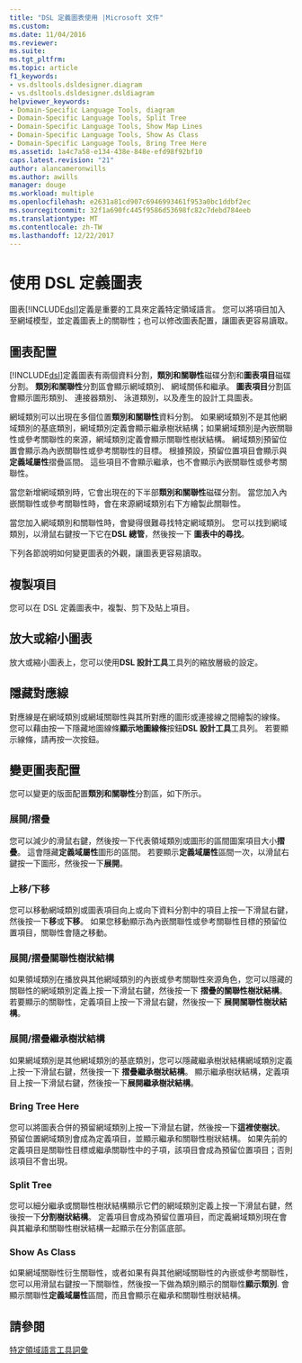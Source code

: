 ```yaml
---
title: "DSL 定義圖表使用 |Microsoft 文件"
ms.custom: 
ms.date: 11/04/2016
ms.reviewer: 
ms.suite: 
ms.tgt_pltfrm: 
ms.topic: article
f1_keywords:
- vs.dsltools.dsldesigner.diagram
- vs.dsltools.dsldesigner.dsldiagram
helpviewer_keywords:
- Domain-Specific Language Tools, diagram
- Domain-Specific Language Tools, Split Tree
- Domain-Specific Language Tools, Show Map Lines
- Domain-Specific Language Tools, Show As Class
- Domain-Specific Language Tools, Bring Tree Here
ms.assetid: 1a4c7a58-e134-438e-848e-efd98f92bf10
caps.latest.revision: "21"
author: alancameronwills
ms.author: awills
manager: douge
ms.workload: multiple
ms.openlocfilehash: e2631a81cd907c6946993461f953a0bc1ddbf2ec
ms.sourcegitcommit: 32f1a690fc445f9586d53698fc82c7debd784eeb
ms.translationtype: MT
ms.contentlocale: zh-TW
ms.lasthandoff: 12/22/2017
---
```

# <a name="working-with-the-dsl-definition-diagram"></a>使用 DSL 定義圖表
圖表[!INCLUDE[dsl](../modeling/includes/dsl_md.md)]定義是重要的工具來定義特定領域語言。 您可以將項目加入至網域模型，並定義圖表上的關聯性；也可以修改圖表配置，讓圖表更容易讀取。  
  
## <a name="the-layout-of-the-diagram"></a>圖表配置  
 [!INCLUDE[dsl](../modeling/includes/dsl_md.md)]定義圖表有兩個資料分割，**類別和關聯性**磁碟分割和**圖表項目**磁碟分割。 **類別和關聯性**分割區會顯示網域類別、 網域關係和繼承。 **圖表項目**分割區會顯示圖形類別、 連接器類別、 泳道類別，以及產生的設計工具圖表。  
  
 網域類別可以出現在多個位置**類別和關聯性**資料分割。 如果網域類別不是其他網域類別的基底類別，網域類別定義會顯示繼承樹狀結構；如果網域類別是內嵌關聯性或參考關聯性的來源，網域類別定義會顯示關聯性樹狀結構。 網域類別預留位置會顯示為內嵌關聯性或參考關聯性的目標。 根據預設，預留位置項目會顯示與**定義域屬性**摺疊區間。 這些項目不會顯示繼承，也不會顯示內嵌關聯性或參考關聯性。  
  
 當您新增網域類別時，它會出現在的下半部**類別和關聯性**磁碟分割。 當您加入內嵌關聯性或參考關聯性時，會在來源網域類別右下方繪製此關聯性。  
  
 當您加入網域類別和關聯性時，會變得很難尋找特定網域類別。 您可以找到網域類別，以滑鼠右鍵按一下它在**DSL 總管**，然後按一下 **圖表中的尋找**。  
  
 下列各節說明如何變更圖表的外觀，讓圖表更容易讀取。  
  
## <a name="copying-elements"></a>複製項目  
 您可以在 DSL 定義圖表中，複製、剪下及貼上項目。  
  
## <a name="zooming-in-or-out-on-the-diagram"></a>放大或縮小圖表  
 放大或縮小圖表上，您可以使用**DSL 設計工具**工具列的縮放層級的設定。  
  
## <a name="hiding-map-lines"></a>隱藏對應線  
 對應線是在網域類別或網域關聯性與其所對應的圖形或連接線之間繪製的線條。 您可以藉由按一下隱藏地圖線條**顯示地圖線條**按鈕**DSL 設計工具**工具列。 若要顯示線條，請再按一次按鈕。  
  
## <a name="changing-the-diagram-layout"></a>變更圖表配置  
 您可以變更的版面配置**類別和關聯性**分割區，如下所示。  
  
### <a name="expandcollapse"></a>展開/摺疊  
 您可以減少的滑鼠右鍵，然後按一下代表領域類別或圖形的區間圖案項目大小**摺疊**。 這會隱藏**定義域屬性**圖形的區間。 若要顯示**定義域屬性**區間一次，以滑鼠右鍵按一下圖形，然後按一下**展開**。  
  
### <a name="move-updown"></a>上移/下移  
 您可以移動網域類別或圖表項目向上或向下資料分割中的項目上按一下滑鼠右鍵，然後按一下**移**或**下移**。 如果您移動顯示為內嵌關聯性或參考關聯性目標的預留位置項目，關聯性會隨之移動。  
  
### <a name="expandcollapse-relationships-tree"></a>展開/摺疊關聯性樹狀結構  
 如果領域類別在播放與其他網域類別的內嵌或參考關聯性來源角色，您可以隱藏的關聯性的網域類別定義上按一下滑鼠右鍵，然後按一下 **摺疊的關聯性樹狀結構**。 若要顯示的關聯性，定義項目上按一下滑鼠右鍵，然後按一下 **展開關聯性樹狀結構**。  
  
### <a name="expandcollapse-inheritance-tree"></a>展開/摺疊繼承樹狀結構  
 如果網域類別是其他網域類別的基底類別，您可以隱藏繼承樹狀結構網域類別定義上按一下滑鼠右鍵，然後按一下 **摺疊繼承樹狀結構**。 顯示繼承樹狀結構，定義項目上按一下滑鼠右鍵，然後按一下**展開繼承樹狀結構**。  
  
### <a name="bring-tree-here"></a>Bring Tree Here  
 您可以將圖表合併的預留網域類別上按一下滑鼠右鍵，然後按一下**這裡使樹狀**。 預留位置網域類別會成為定義項目，並顯示繼承和關聯性樹狀結構。 如果先前的定義項目是關聯性目標或繼承關聯性中的子項，該項目會成為預留位置項目；否則該項目不會出現。  
  
### <a name="split-tree"></a>Split Tree  
 您可以細分繼承或關聯性樹狀結構顯示它們的網域類別定義上按一下滑鼠右鍵，然後按一下**分割樹狀結構**。 定義項目會成為預留位置項目，而定義網域類別現在會與其繼承和關聯性樹狀結構一起顯示在分割區底部。  
  
### <a name="show-as-class"></a>Show As Class  
 如果網域關聯性衍生關聯性，或者如果有與其他網域關聯性的內嵌或參考關聯性，您可以用滑鼠右鍵按一下關聯性，然後按一下做為類別顯示的關聯性**顯示類別**. 會顯示關聯性**定義域屬性**區間，而且會顯示在繼承和關聯性樹狀結構。  
  
## <a name="see-also"></a>請參閱  
 [特定領域語言工具詞彙](http://msdn.microsoft.com/en-us/ca5e84cb-a315-465c-be24-76aa3df276aa)